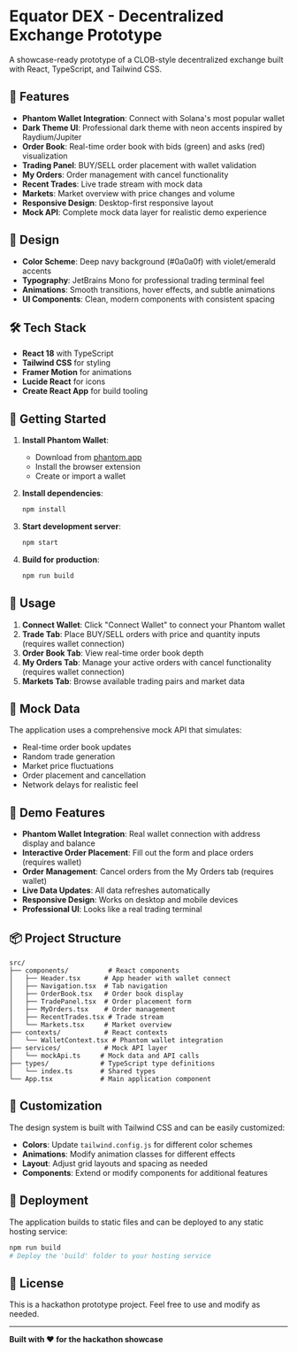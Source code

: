 # Equator DEX - Decentralized Exchange Prototype

A showcase-ready prototype of a CLOB-style decentralized exchange built with React, TypeScript, and Tailwind CSS.

## 🚀 Features

- **Phantom Wallet Integration**: Connect with Solana's most popular wallet
- **Dark Theme UI**: Professional dark theme with neon accents inspired by Raydium/Jupiter
- **Order Book**: Real-time order book with bids (green) and asks (red) visualization
- **Trading Panel**: BUY/SELL order placement with wallet validation
- **My Orders**: Order management with cancel functionality
- **Recent Trades**: Live trade stream with mock data
- **Markets**: Market overview with price changes and volume
- **Responsive Design**: Desktop-first responsive layout
- **Mock API**: Complete mock data layer for realistic demo experience

## 🎨 Design

- **Color Scheme**: Deep navy background (#0a0a0f) with violet/emerald accents
- **Typography**: JetBrains Mono for professional trading terminal feel
- **Animations**: Smooth transitions, hover effects, and subtle animations
- **UI Components**: Clean, modern components with consistent spacing

## 🛠️ Tech Stack

- **React 18** with TypeScript
- **Tailwind CSS** for styling
- **Framer Motion** for animations
- **Lucide React** for icons
- **Create React App** for build tooling

## 🚀 Getting Started

1. **Install Phantom Wallet**:
   - Download from [phantom.app](https://phantom.app/)
   - Install the browser extension
   - Create or import a wallet

2. **Install dependencies**:
   ```bash
   npm install
   ```

3. **Start development server**:
   ```bash
   npm start
   ```

4. **Build for production**:
   ```bash
   npm run build
   ```

## 📱 Usage

1. **Connect Wallet**: Click "Connect Wallet" to connect your Phantom wallet
2. **Trade Tab**: Place BUY/SELL orders with price and quantity inputs (requires wallet connection)
3. **Order Book Tab**: View real-time order book depth
4. **My Orders Tab**: Manage your active orders with cancel functionality (requires wallet connection)
5. **Markets Tab**: Browse available trading pairs and market data

## 🔧 Mock Data

The application uses a comprehensive mock API that simulates:
- Real-time order book updates
- Random trade generation
- Market price fluctuations
- Order placement and cancellation
- Network delays for realistic feel

## 🎯 Demo Features

- **Phantom Wallet Integration**: Real wallet connection with address display and balance
- **Interactive Order Placement**: Fill out the form and place orders (requires wallet)
- **Order Management**: Cancel orders from the My Orders tab (requires wallet)
- **Live Data Updates**: All data refreshes automatically
- **Responsive Design**: Works on desktop and mobile devices
- **Professional UI**: Looks like a real trading terminal

## 📦 Project Structure

```
src/
├── components/          # React components
│   ├── Header.tsx      # App header with wallet connect
│   ├── Navigation.tsx  # Tab navigation
│   ├── OrderBook.tsx   # Order book display
│   ├── TradePanel.tsx  # Order placement form
│   ├── MyOrders.tsx    # Order management
│   ├── RecentTrades.tsx # Trade stream
│   └── Markets.tsx     # Market overview
├── contexts/           # React contexts
│   └── WalletContext.tsx # Phantom wallet integration
├── services/           # Mock API layer
│   └── mockApi.ts     # Mock data and API calls
├── types/             # TypeScript type definitions
│   └── index.ts       # Shared types
└── App.tsx            # Main application component
```

## 🎨 Customization

The design system is built with Tailwind CSS and can be easily customized:

- **Colors**: Update `tailwind.config.js` for different color schemes
- **Animations**: Modify animation classes for different effects
- **Layout**: Adjust grid layouts and spacing as needed
- **Components**: Extend or modify components for additional features

## 🚀 Deployment

The application builds to static files and can be deployed to any static hosting service:

```bash
npm run build
# Deploy the 'build' folder to your hosting service
```

## 📄 License

This is a hackathon prototype project. Feel free to use and modify as needed.

---

**Built with ❤️ for the hackathon showcase**